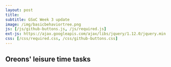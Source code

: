 ```yaml
---
layout: post
title:
subtitle: GSoC Week 3 update
image: /img/basicbehaviortree.png
js: [/js/github-buttons.js, /js/required.js]
ext-js: https://ajax.googleapis.com/ajax/libs/jquery/1.12.0/jquery.min.js
css: [/css/required.css, /css/github-buttons.css]
---
```

## Oreons' leisure time tasks